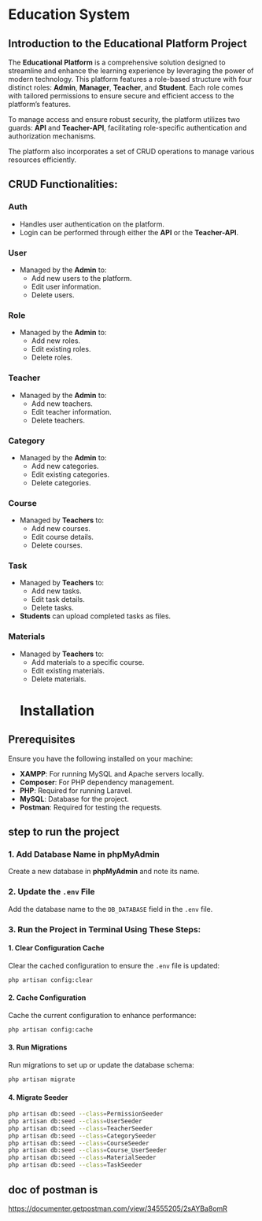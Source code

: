 # Education System

## Introduction to the Educational Platform Project
The **Educational Platform** is a comprehensive solution designed to streamline and enhance the learning experience by leveraging the power of modern technology. This platform features a role-based structure with four distinct roles: **Admin**, **Manager**, **Teacher**, and **Student**. Each role comes with tailored permissions to ensure secure and efficient access to the platform’s features.

To manage access and ensure robust security, the platform utilizes two guards: **API** and **Teacher-API**, facilitating role-specific authentication and authorization mechanisms.

The platform also incorporates a set of CRUD operations to manage various resources efficiently.

## CRUD Functionalities:

### Auth
- Handles user authentication on the platform.
- Login can be performed through either the **API** or the **Teacher-API**.

### User
- Managed by the **Admin** to:
  - Add new users to the platform.
  - Edit user information.
  - Delete users.

### Role
- Managed by the **Admin** to:
  - Add new roles.
  - Edit existing roles.
  - Delete roles.

### Teacher
- Managed by the **Admin** to:
  - Add new teachers.
  - Edit teacher information.
  - Delete teachers.

### Category
- Managed by the **Admin** to:
  - Add new categories.
  - Edit existing categories.
  - Delete categories.

### Course
- Managed by **Teachers** to:
  - Add new courses.
  - Edit course details.
  - Delete courses.

### Task
- Managed by **Teachers** to:
  - Add new tasks.
  - Edit task details.
  - Delete tasks.
- **Students** can upload completed tasks as files.

### Materials
- Managed by **Teachers** to:
  - Add materials to a specific course.
  - Edit existing materials.
  - Delete materials.
  # Installation

## Prerequisites
Ensure you have the following installed on your machine:

- **XAMPP**: For running MySQL and Apache servers locally.
- **Composer**: For PHP dependency management.
- **PHP**: Required for running Laravel.
- **MySQL**: Database for the project.
- **Postman**: Required for testing the requests.


## step to run the project

### 1. Add Database Name in phpMyAdmin
Create a new database in **phpMyAdmin** and note its name.

### 2. Update the `.env` File
Add the database name to the `DB_DATABASE` field in the `.env` file.

### 3. Run the Project in Terminal Using These Steps:

#### 1. Clear Configuration Cache
Clear the cached configuration to ensure the `.env` file is updated:
```bash
php artisan config:clear
```
#### 2. Cache Configuration
Cache the current configuration to enhance performance:
```bash
php artisan config:cache
```

#### 3.  Run Migrations
Run migrations to set up or update the database schema:
```bash
php artisan migrate
```

#### 4.  Migrate Seeder
```bash
php artisan db:seed --class=PermissionSeeder
php artisan db:seed --class=UserSeeder
php artisan db:seed --class=TeacherSeeder
php artisan db:seed --class=CategorySeeder
php artisan db:seed --class=CourseSeeder
php artisan db:seed --class=Course_UserSeeder
php artisan db:seed --class=MaterialSeeder
php artisan db:seed --class=TaskSeeder
```

## doc of postman is
https://documenter.getpostman.com/view/34555205/2sAYBa8omR